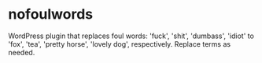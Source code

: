 # nofoulwords
WordPress plugin that replaces foul words: 'fuck', 'shit', 'dumbass', 'idiot' to 'fox', 'tea', 'pretty horse', 'lovely dog', respectively. Replace terms as needed.
